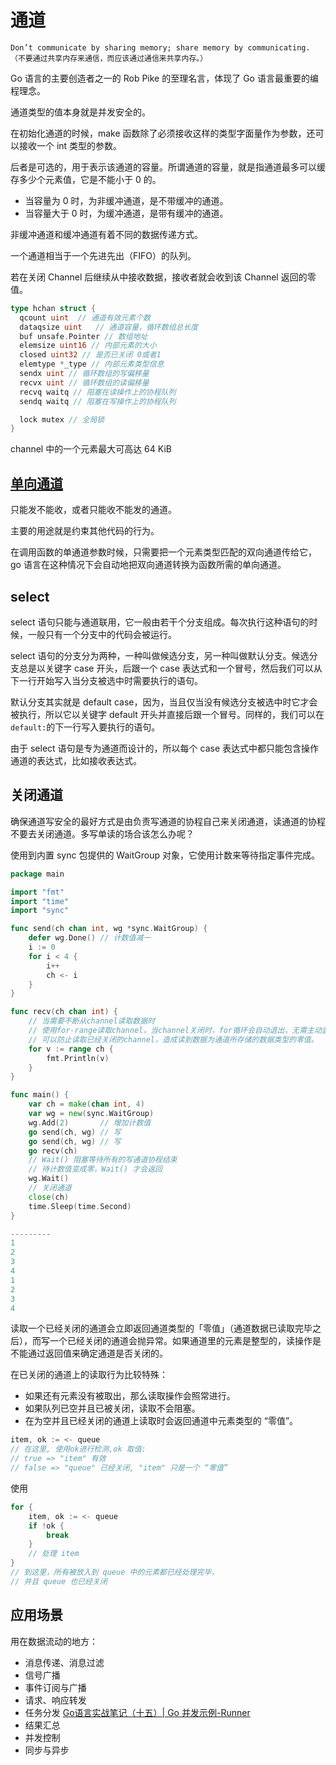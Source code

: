 # 通道

    Don’t communicate by sharing memory; share memory by communicating. （不要通过共享内存来通信，而应该通过通信来共享内存。）

Go 语言的主要创造者之一的 Rob Pike 的至理名言，体现了 Go 语言最重要的编程理念。

通道类型的值本身就是并发安全的。

在初始化通道的时候，make 函数除了必须接收这样的类型字面量作为参数，还可以接收一个 int 类型的参数。

后者是可选的，用于表示该通道的容量。所谓通道的容量，就是指通道最多可以缓存多少个元素值，它是不能小于 0 的。

- 当容量为 0 时，为非缓冲通道，是不带缓冲的通道。
- 当容量大于 0 时，为缓冲通道，是带有缓冲的通道。

非缓冲通道和缓冲通道有着不同的数据传递方式。

一个通道相当于一个先进先出（FIFO）的队列。

若在关闭 Channel 后继续从中接收数据，接收者就会收到该 Channel 返回的零值。

```go
type hchan struct {
  qcount uint  // 通道有效元素个数
  dataqsize uint   // 通道容量，循环数组总长度
  buf unsafe.Pointer // 数组地址
  elemsize uint16 // 内部元素的大小
  closed uint32 // 是否已关闭 0或者1
  elemtype *_type // 内部元素类型信息
  sendx uint // 循环数组的写偏移量
  recvx uint // 循环数组的读偏移量
  recvq waitq // 阻塞在读操作上的协程队列
  sendq waitq // 阻塞在写操作上的协程队列

  lock mutex // 全局锁
}
```

channel 中的一个元素最大可高达 64 KiB

## [单向通道](https://time.geekbang.org/column/article/14664)

只能发不能收，或者只能收不能发的通道。

主要的用途就是约束其他代码的行为。

在调用函数的单通道参数时候，只需要把一个元素类型匹配的双向通道传给它，go 语言在这种情况下会自动地把双向通道转换为函数所需的单向通道。

## select

select 语句只能与通道联用，它一般由若干个分支组成。每次执行这种语句的时候，一般只有一个分支中的代码会被运行。

select 语句的分支分为两种，一种叫做候选分支，另一种叫做默认分支。候选分支总是以关键字 case 开头，后跟一个 case 表达式和一个冒号，然后我们可以从下一行开始写入当分支被选中时需要执行的语句。

默认分支其实就是 default case，因为，当且仅当没有候选分支被选中时它才会被执行，所以它以关键字 default 开头并直接后跟一个冒号。同样的，我们可以在 `default:`的下一行写入要执行的语句。

由于 select 语句是专为通道而设计的，所以每个 case 表达式中都只能包含操作通道的表达式，比如接收表达式。

## 关闭通道

确保通道写安全的最好方式是由负责写通道的协程自己来关闭通道，读通道的协程不要去关闭通道。多写单读的场合该怎么办呢？

使用到内置 sync 包提供的 WaitGroup 对象，它使用计数来等待指定事件完成。

```go
package main

import "fmt"
import "time"
import "sync"

func send(ch chan int, wg *sync.WaitGroup) {
	defer wg.Done() // 计数值减一
	i := 0
	for i < 4 {
		i++
		ch <- i
	}
}

func recv(ch chan int) {
	// 当需要不断从channel读取数据时
	// 使用for-range读取channel，当channel关闭时，for循环会自动退出，无需主动监测channel是否关闭，
	// 可以防止读取已经关闭的channel，造成读到数据为通道所存储的数据类型的零值。
	for v := range ch {
		fmt.Println(v)
	}
}

func main() {
	var ch = make(chan int, 4)
	var wg = new(sync.WaitGroup)
	wg.Add(2)       // 增加计数值
	go send(ch, wg) // 写
	go send(ch, wg) // 写
	go recv(ch)
	// Wait() 阻塞等待所有的写通道协程结束
	// 待计数值变成零，Wait() 才会返回
	wg.Wait()
	// 关闭通道
	close(ch)
	time.Sleep(time.Second)
}

---------
1
2
3
4
1
2
3
4
```

读取一个已经关闭的通道会立即返回通道类型的「零值」（通道数据已读取完毕之后），而写一个已经关闭的通道会抛异常。如果通道里的元素是整型的，读操作是不能通过返回值来确定通道是否关闭的。

在已关闭的通道上的读取行为比较特殊：

- 如果还有元素没有被取出，那么读取操作会照常进行。
- 如果队列已空并且已被关闭，读取不会阻塞。
- 在为空并且已经关闭的通道上读取时会返回通道中元素类型的 “零值”。

```go
item, ok := <- queue
// 在这里, 使用ok进行检测,ok 取值:
// true => "item" 有效
// false => "queue" 已经关闭, "item" 只是一个 “零值”
```

使用

```go
for {
    item, ok := <- queue
    if !ok {
        break
    }
    // 处理 item
}
// 到这里，所有被放入到 queue 中的元素都已经处理完毕，
// 并且 queue 也已经关闭
```

## 应用场景

用在数据流动的地方：

- 消息传递、消息过滤
- 信号广播
- 事件订阅与广播
- 请求、响应转发
- 任务分发 [Go语言实战笔记（十五）| Go 并发示例-Runner](https://www.flysnow.org/2017/04/29/go-in-action-go-runner.html)
- 结果汇总
- 并发控制
- 同步与异步
